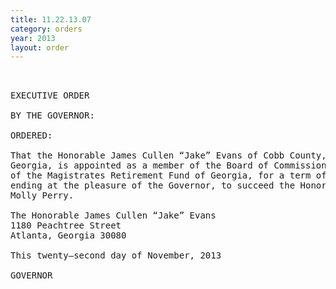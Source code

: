 ```yaml
---
title: 11.22.13.07
category: orders
year: 2013
layout: order
---
```


<pre> 

EXECUTIVE ORDER

BY THE GOVERNOR:

ORDERED:

That the Honorable James Cullen “Jake” Evans of Cobb County,
Georgia, is appointed as a member of the Board of Commissioners
of the Magistrates Retirement Fund of Georgia, for a term of office
ending at the pleasure of the Governor, to succeed the Honorable
Molly Perry.

The Honorable James Cullen “Jake” Evans
1180 Peachtree Street
Atlanta, Georgia 30080

This twenty—second day of November, 2013

GOVERNOR

</pre>
